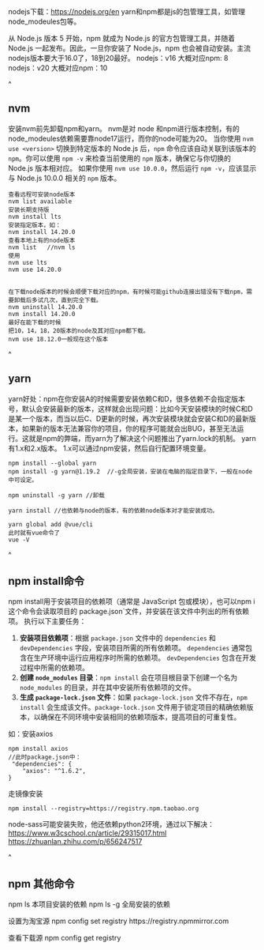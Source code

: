 nodejs下载：<https://nodejs.org/en>
yarn和npm都是js的包管理工具，如管理node_modeules包等。


从 Node.js 版本 5 开始，npm 就成为 Node.js 的官方包管理工具，并随着 Node.js 一起发布。因此，一旦你安装了 Node.js，npm 也会被自动安装。主流nodejs版本要大于16.0了，18到20最好。
nodejs：v16  大概对应npm: 8
nodejs：v20 大概对应npm：10

^
## **nvm**
安装nvm前先卸载npm和yarn。
nvm是对 node 和npm进行版本控制，有的node_modeules依赖需要靠node17运行，而你的node可能为20。
当你使用 `nvm use <version>` 切换到特定版本的 Node.js 后，`npm` 命令应该自动关联到该版本的 `npm`。你可以使用 `npm -v` 来检查当前使用的 `npm` 版本，确保它与你切换的 Node.js 版本相对应。
如果你使用 `nvm use 10.0.0`，然后运行 `npm -v`，应该显示与 Node.js 10.0.0 相关的 `npm` 版本。
```
查看远程可安装node版本
nvm list available
安装长期支持版
nvm install lts
安装指定版本，如：
nvm install 14.20.0
查看本地上有的node版本
nvm list   //nvm ls
使用
nvm use lts
nvm use 14.20.0


在下载node版本的时候会顺便下载对应的npm，有时候可能github连接出错没有下载npm，需要卸载后多试几次，直到完全下载。
nvm uninstall 14.20.0
nvm install 14.20.0
最好在能下载的时候
把10，14，18，20版本的node及其对应npm都下载。
nvm use 18.12.0一般现在这个版本
```

^
## **yarn**
yarn好处：npm在你安装A的时候需要安装依赖C和D，很多依赖不会指定版本号，默认会安装最新的版本，这样就会出现问题：比如今天安装模块的时候C和D是某一个版本，而当以后C、D更新的时候，再次安装模块就会安装C和D的最新版本，如果新的版本无法兼容你的项目，你的程序可能就会出BUG，甚至无法运行。这就是npm的弊端，而yarn为了解决这个问题推出了yarn.lock的机制。
yarn有1.x和2.x版本。
1.x可以通过npm安装，然后自行配置环境变量。
```
npm install --global yarn
npm install -g yarn@1.19.2  //-g全局安装，安装在电脑的指定目录下，一般在node中可设定。

npm uninstall -g yarn //卸载

yarn install //也依赖与node的版本，有的依赖node版本对才能安装成功。

yarn global add @vue/cli
此时就有vue命令了
vue -V
```
^
## **npm install命令**


npm install用于安装项目的依赖项（通常是 JavaScript 包或模块），也可以npm i
这个命令会读取项目的 package.json`文件，并安装在该文件中列出的所有依赖项。
执行以下主要任务：
1. **安装项目依赖项**：根据 `package.json` 文件中的 `dependencies` 和 `devDependencies` 字段，安装项目所需的所有依赖项。
`dependencies` 通常包含在生产环境中运行应用程序时所需的依赖项。
`devDependencies` 包含在开发过程中所需的依赖项。
2. **创建 `node_modules` 目录**：`npm install` 会在项目根目录下创建一个名为 `node_modules` 的目录，并在其中安装所有依赖项的文件。
3. **生成 `package-lock.json` 文件**：如果 `package-lock.json` 文件不存在，`npm install` 会生成该文件。`package-lock.json` 文件用于锁定项目的精确依赖版本，以确保在不同环境中安装相同的依赖项版本，提高项目的可重复性。

如：安装axios
```
npm install axios
//此时package.json中：
 "dependencies": {
    "axios": "^1.6.2",
}
```
走镜像安装
```
npm install --registry=https://registry.npm.taobao.org
```
node-sass可能安装失败，他还依赖python2环境，通过以下解决：
<https://www.w3cschool.cn/article/29315017.html>
<https://zhuanlan.zhihu.com/p/656247517>


^
## **npm 其他命令**
npm ls  本项目安装的依赖
npm ls -g 全局安装的依赖


设置为淘宝源
npm config set registry https\://registry.npmmirror.com

查看下载源
npm config get registry


